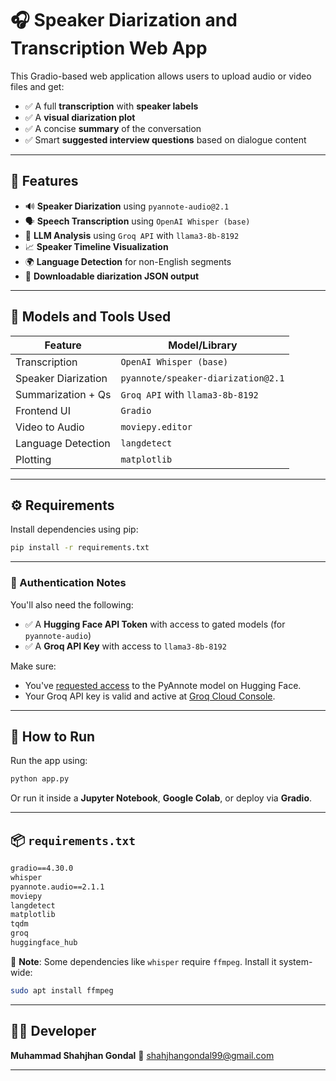# 🎧 Speaker Diarization and Transcription Web App

This Gradio-based web application allows users to upload audio or video files and get:

* ✅ A full **transcription** with **speaker labels**
* ✅ A **visual diarization plot**
* ✅ A concise **summary** of the conversation
* ✅ Smart **suggested interview questions** based on dialogue content

---

## 🚀 Features

* 🔊 **Speaker Diarization** using `pyannote-audio@2.1`
* 🗣️ **Speech Transcription** using `OpenAI Whisper (base)`
* 🤖 **LLM Analysis** using `Groq API` with `llama3-8b-8192`
* 📈 **Speaker Timeline Visualization**
* 🌍 **Language Detection** for non-English segments
* 📁 **Downloadable diarization JSON output**

---

## 🧠 Models and Tools Used

| Feature             | Model/Library                      |
| ------------------- | ---------------------------------- |
| Transcription       | `OpenAI Whisper (base)`            |
| Speaker Diarization | `pyannote/speaker-diarization@2.1` |
| Summarization + Qs  | `Groq API` with `llama3-8b-8192`   |
| Frontend UI         | `Gradio`                           |
| Video to Audio      | `moviepy.editor`                   |
| Language Detection  | `langdetect`                       |
| Plotting            | `matplotlib`                       |

---

## ⚙️ Requirements

Install dependencies using pip:

```bash
pip install -r requirements.txt
```

---

### 🔐 Authentication Notes

You'll also need the following:

* ✅ A **Hugging Face API Token** with access to gated models (for `pyannote-audio`)
* ✅ A **Groq API Key** with access to `llama3-8b-8192`

Make sure:

* You've [requested access](https://huggingface.co/pyannote/speaker-diarization) to the PyAnnote model on Hugging Face.
* Your Groq API key is valid and active at [Groq Cloud Console](https://console.groq.com/).

---

## 🧪 How to Run

Run the app using:

```bash
python app.py
```

Or run it inside a **Jupyter Notebook**, **Google Colab**, or deploy via **Gradio**.

---

## 📦 `requirements.txt`

```txt
gradio==4.30.0
whisper
pyannote.audio==2.1.1
moviepy
langdetect
matplotlib
tqdm
groq
huggingface_hub
```

📌 **Note**: Some dependencies like `whisper` require `ffmpeg`. Install it system-wide:

```bash
sudo apt install ffmpeg
```

---

## 👨‍💻 Developer

**Muhammad Shahjhan Gondal**
📧 [shahjhangondal99@gmail.com](mailto:shahjhangondal99@gmail.com)

---
